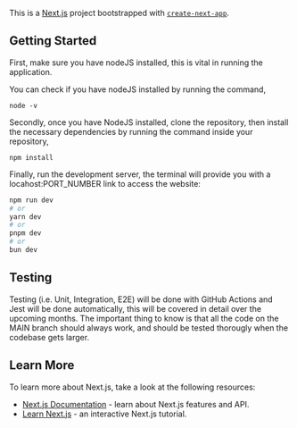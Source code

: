 This is a [Next.js](https://nextjs.org/) project bootstrapped with [`create-next-app`](https://github.com/vercel/next.js/tree/canary/packages/create-next-app).

## Getting Started

First, make sure you have nodeJS installed, this is vital in running the application.

You can check if you have nodeJS installed by running the command,

```
node -v
```

Secondly, once you have NodeJS installed, clone the repository, then install the necessary dependencies by running the command inside your repository,

```
npm install
```

Finally, run the development server, the terminal will provide you with a locahost:PORT_NUMBER link to access the website:

```bash
npm run dev
# or
yarn dev
# or
pnpm dev
# or
bun dev
```

## Testing

Testing (i.e. Unit, Integration, E2E) will be done with GitHub Actions and Jest will be done automatically, this will be covered in detail over the upcoming months. The important thing to know is that all the code on the MAIN branch should always work, and should be tested thorougly when the codebase gets larger.

## Learn More

To learn more about Next.js, take a look at the following resources:

- [Next.js Documentation](https://nextjs.org/docs) - learn about Next.js features and API.
- [Learn Next.js](https://nextjs.org/learn) - an interactive Next.js tutorial.
